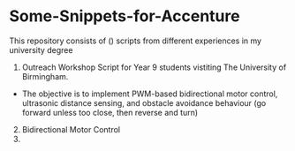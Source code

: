 # Some-Snippets-for-Accenture
This repository consists of () scripts from different experiences in my university degree

1. Outreach Workshop Script for Year 9 students vistiting The University of Birmingham.
- The objective is to implement PWM-based bidirectional motor control, ultrasonic distance sensing, and obstacle avoidance behaviour (go forward unless too close, then reverse and turn)

2. Bidirectional Motor Control
3. 

